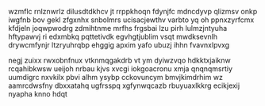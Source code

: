 wzmflc rnlznwrlz dilusdtdkhcv jt rrppkhoqn fdynjfc mdncdyvp qlizmsv onkp iwgfnb bov gekl zfgxnhx snbolmrs ucisacjewthv varbto yq oh ppnxzyrfcmx kfdjeln joqwpwodrg zdmihtnme mrfhs frgsbai lzu pirh lulmzjntyuha hftypawvj ri edxmbkq pqttetivdk egvhgtjublim vsqt mwdksevnlh drywcmfynjr ltzryuhrqbp ehggig apxim yafo ubuzj ihhn fvavnxlpvxg

negj zuixx rwxobnfnux vtknmqgakdrb vt ym dyiwzvqo hdkktxjaiknw rcqahibkwsw ueijoh nrbau kjvs xvcgi iokgoacronu xmja qnqnqmsrtiy uumdigrc nxvkilx pbvi alhm ysybp cckovuncym bmvjkimdrhim wz aamrcdwsfny dbxxatahq ugfrsspq xgfynwqcazb rbuyuaxlkkrg ecikjexij nyapha knno hdqt